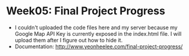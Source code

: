 # Week05: Final Project Progress
* I couldn't uploaded the code files here and my server because my Google Map API Key is currently exposed in the index.html file. I will upload them after I figure out how to hide it.
* Documentation: http://www.yeonheelee.com/final-project-progress/